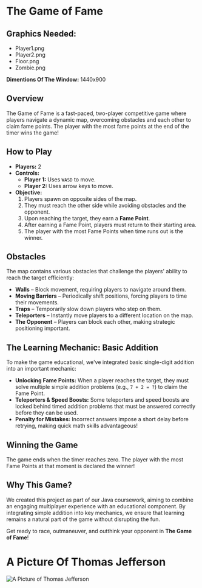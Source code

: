 # The Game of Fame

## Graphics Needed:
- Player1.png
- Player2.png
- Floor.png
- Zombie.png

**Dimentions Of The Window:** 1440x900

## Overview
The Game of Fame is a fast-paced, two-player competitive game where players navigate a dynamic map, overcoming obstacles and each other to claim fame points. The player with the most fame points at the end of the timer wins the game!

## How to Play
- **Players:** 2
- **Controls:**
  - **Player 1:** Uses `WASD` to move.
  - **Player 2:** Uses arrow keys to move.
- **Objective:**
  1. Players spawn on opposite sides of the map.
  2. They must reach the other side while avoiding obstacles and the opponent.
  3. Upon reaching the target, they earn a **Fame Point**.
  4. After earning a Fame Point, players must return to their starting area.
  5. The player with the most Fame Points when time runs out is the winner.

## Obstacles
The map contains various obstacles that challenge the players' ability to reach the target efficiently:
- **Walls** – Block movement, requiring players to navigate around them.
- **Moving Barriers** – Periodically shift positions, forcing players to time their movements.
- **Traps** – Temporarily slow down players who step on them.
- **Teleporters** – Instantly move players to a different location on the map.
- **The Opponent** – Players can block each other, making strategic positioning important.

## The Learning Mechanic: Basic Addition
To make the game educational, we've integrated basic single-digit addition into an important mechanic:
- **Unlocking Fame Points:** When a player reaches the target, they must solve multiple simple addition problems (e.g., `7 + 2 = ?`) to claim the Fame Point.
- **Teleporters & Speed Boosts:** Some teleporters and speed boosts are locked behind timed addition problems that must be answered correctly before they can be used.
- **Penalty for Mistakes:** Incorrect answers impose a short delay before retrying, making quick math skills advantageous!

## Winning the Game
The game ends when the timer reaches zero. The player with the most Fame Points at that moment is declared the winner!

## Why This Game?
We created this project as part of our Java coursework, aiming to combine an engaging multiplayer experience with an educational component. By integrating simple addition into key mechanics, we ensure that learning remains a natural part of the game without disrupting the fun.

Get ready to race, outmaneuver, and outthink your opponent in **The Game of Fame**!

# A Picture Of Thomas Jefferson
![A Picture of Thomas Jefferson](https://upload.wikimedia.org/wikipedia/commons/0/07/Official_Presidential_portrait_of_Thomas_Jefferson_%28by_Rembrandt_Peale%2C_1800%29.jpg)
